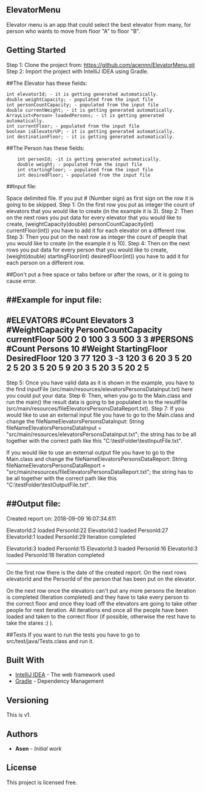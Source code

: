 ## ElevatorMenu
Elevator menu is an app that could select the best elevator from many, for person who wants to move from floor "A" to
floor "B".

## Getting Started

Step 1:
Clone the project from: https://github.com/acennn/ElevatorMenu.git
Step 2:
Import the project with IntelliJ IDEA using Gradle.

##The Elevator has these fields:

    int elevatorId; - it is getting generated automatically.
    double weightCapacity; - populated from the input file
    int personCountCapacity; - populated from the input file
    double currentWeight; - it is getting generated automatically.
    ArrayList<Person> loadedPersons; - it is getting generated automatically.
    int currentFloor; - populated from the input file
    boolean isElevatorUP; - it is getting generated automatically.
    int destinationFloor; - it is getting generated automatically.

##The Person has these fields:

        int personId; -it is getting generated automatically.
        double weight; - populated from the input file
        int startingFloor; - populated from the input file
        int desiredFloor; - populated from the input file


##Input file:

Space delimited file. If you put \# (Number sign) as first sign on the row it is going to be skipped.
Step 1:
On the first row you put as integer the count of elevators that you would like to create (in the example it is 3).
Step 2:
Then on the next rows you put data for every elevator that you would like to create,
(weightCapacity(double) personCountCapacity(int) currentFloor(int)) you have to add it for each elevator on a different row.
Step 3:
Then you put on the next row as integer the count of people that you would like to create (in the example it is 10).
Step 4:
Then on the next rows you put data for every person that you would like to create,
(weight(double) startingFloor(int) desiredFloor(int)) you have to add it for each person on a different row.

##Don't put a free space or tabs before or after the rows, or it is going to cause error.

##Example for input file:
----------------------------------------------------------------------------------------------------------------------------------------------------

\#ELEVATORS
\#Count Elevators
3
\#WeightCapacity PersonCountCapacity currentFloor
500 2 0
100 3 3
500 3 3
\#PERSONS
\#Count Persons
10
\#Weight StartingFloor DesiredFloor
120 3 77
120 3 -3
120 3 6
20 3 5
20 2 5
20 3 5
20 5 9
20 3 5
20 3 5
20 2 5
----------------------------------------------------------------------------------------------------------------------------------------------------
Step 5:
Once you have valid data as it is shown in the example, you have to the find inputFile
(src/main/resources/elevatorsPersonsDataInput.txt) here you could put your data.
Step 6:
Then, when you go to the Main.class and run the main() the result data is going to be populated in to the resultFile (src/main/resources/fileElevatorsPersonsDataReport.txt).
Step 7:
If you would like to use an external input file you have to go to the Main.class and change the fileNameElevatorsPersonsDataInput:
        String fileNameElevatorsPersonsDataInput = "src/main/resources/elevatorsPersonsDataInput.txt";
the string has to be all together with the correct path like this "C:\testFolder\testInputFile.txt".

If you would like to use an external output file you have to go to the Main.class and change the fileNameElevatorsPersonsDataReport:
        String fileNameElevatorsPersonsDataReport = "src/main/resources/fileElevatorsPersonsDataReport.txt";
the string has to be all together with the correct path like this "C:\testFolder\testOutputFile.txt".

##Output file:
----------------------------------------------------------------------------------------------------------------------------------------------------

Created report on: 2018-09-09 16:07:34.611

ElevatorId:2 loaded PersonId:22
ElevatorId:2 loaded PersonId:27
ElevatorId:1 loaded PersonId:29
Iteration completed

ElevatorId:3 loaded PersonId:15
ElevatorId:3 loaded PersonId:16
ElevatorId:3 loaded PersonId:18
Iteration completed

----------------------------------------------------------------------------------------------------------------------------------------------------

On the first row there is the date of the created report.
On the next rows elevatorId and the PersonId of the person that has been put on the elevator.

On the next row once the elevators can't put any more persons the iteration is completed (Iteration completed) and they have to take every person to the correct
floor and once they load off the elevators are going to take other people for next iteration. All iterations  end
once all the people have been loaded and taken to the correct floor (if possible, otherwise the rest have to take the stares :) ).

##Tests
If you want to run the tests you have to go to src/test/java/Tests.class and run it.

## Built With
* [IntelliJ IDEA](https://www.jetbrains.com/idea/) - The web framework used
* [Gradle](https://maven.apache.org/) - Dependency Management

## Versioning
This is v1.

## Authors
* **Asen** - *Initial work*

## License
This project is licensed free.

